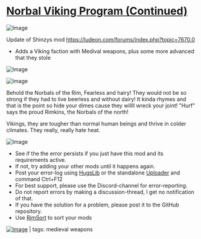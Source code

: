 # [Norbal Viking Program (Continued)](https://steamcommunity.com/sharedfiles/filedetails/?id=2082398447)

![Image](https://i.imgur.com/buuPQel.png)

Update of Shinzys mod
https://ludeon.com/forums/index.php?topic=7670.0

- Adds a Viking faction with Medival weapons, plus some more advanced that they stole

![Image](https://i.imgur.com/pufA0kM.png)
	
![Image](https://i.imgur.com/Z4GOv8H.png)

Behold the Norbals of the Rim, Fearless and hairy! They would not be so strong if they had to live beerless and without dairy!
It kinda rhymes and that is the point so hide your dimes cause they willll wreck your joint! "Hurf" says the proud Rimkins, the Norbals of the north!

Vikings, they are tougher than normal human beings and thrive in colder climates.
They really, really hate heat.


![Image](https://i.imgur.com/PwoNOj4.png)



-  See if the the error persists if you just have this mod and its requirements active.
-  If not, try adding your other mods until it happens again.
-  Post your error-log using [HugsLib](https://steamcommunity.com/workshop/filedetails/?id=818773962) or the standalone [Uploader](https://steamcommunity.com/sharedfiles/filedetails/?id=2873415404) and command Ctrl+F12
-  For best support, please use the Discord-channel for error-reporting.
-  Do not report errors by making a discussion-thread, I get no notification of that.
-  If you have the solution for a problem, please post it to the GitHub repository.
-  Use [RimSort](https://github.com/RimSort/RimSort/releases/latest) to sort your mods

 

[![Image](https://img.shields.io/github/v/release/emipa606/Norbals?label=latest%20version&style=plastic&color=9f1111&labelColor=black)](https://steamcommunity.com/sharedfiles/filedetails/changelog/2082398447) | tags:  medieval weapons
